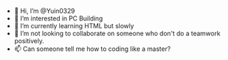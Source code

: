 - 👋 Hi, I’m @Yuin0329
- 👀 I’m interested in PC Building
- 🌱 I’m currently learning HTML but slowly
- 💞️ I’m not looking to collaborate on someone who don't do a teamwork positively. 
- 📫 Can someone tell me how to coding like a master?

<!---
Yuin0329/Yuin0329 is a ✨ special ✨ repository because its `README.md` (this file) appears on your GitHub profile.
You can click the Preview link to take a look at your changes.
--->

